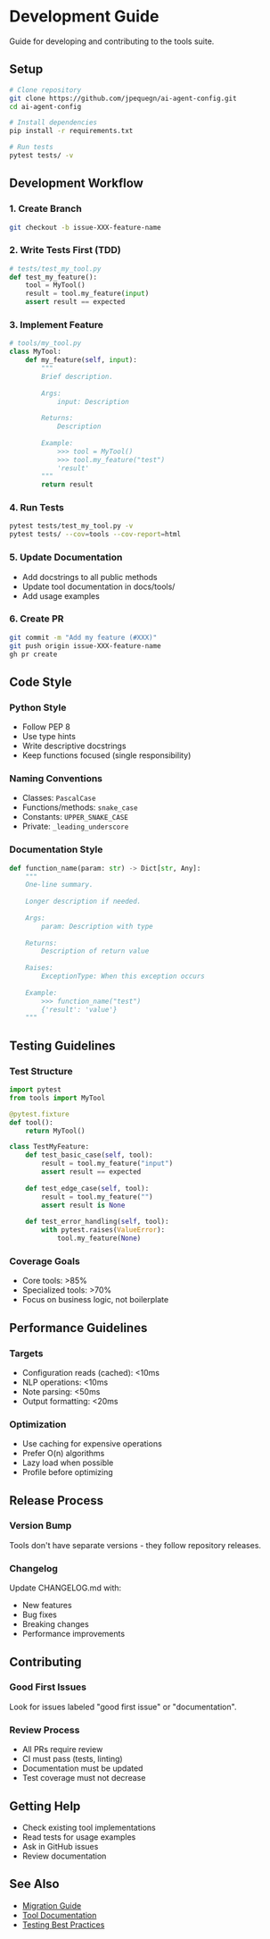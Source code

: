# Development Guide

Guide for developing and contributing to the tools suite.

## Setup

```bash
# Clone repository
git clone https://github.com/jpequegn/ai-agent-config.git
cd ai-agent-config

# Install dependencies
pip install -r requirements.txt

# Run tests
pytest tests/ -v
```

## Development Workflow

### 1. Create Branch
```bash
git checkout -b issue-XXX-feature-name
```

### 2. Write Tests First (TDD)
```python
# tests/test_my_tool.py
def test_my_feature():
    tool = MyTool()
    result = tool.my_feature(input)
    assert result == expected
```

### 3. Implement Feature
```python
# tools/my_tool.py
class MyTool:
    def my_feature(self, input):
        """
        Brief description.
        
        Args:
            input: Description
        
        Returns:
            Description
        
        Example:
            >>> tool = MyTool()
            >>> tool.my_feature("test")
            'result'
        """
        return result
```

### 4. Run Tests
```bash
pytest tests/test_my_tool.py -v
pytest tests/ --cov=tools --cov-report=html
```

### 5. Update Documentation
- Add docstrings to all public methods
- Update tool documentation in docs/tools/
- Add usage examples

### 6. Create PR
```bash
git commit -m "Add my feature (#XXX)"
git push origin issue-XXX-feature-name
gh pr create
```

## Code Style

### Python Style
- Follow PEP 8
- Use type hints
- Write descriptive docstrings
- Keep functions focused (single responsibility)

### Naming Conventions
- Classes: `PascalCase`
- Functions/methods: `snake_case`
- Constants: `UPPER_SNAKE_CASE`
- Private: `_leading_underscore`

### Documentation Style
```python
def function_name(param: str) -> Dict[str, Any]:
    """
    One-line summary.
    
    Longer description if needed.
    
    Args:
        param: Description with type
    
    Returns:
        Description of return value
        
    Raises:
        ExceptionType: When this exception occurs
        
    Example:
        >>> function_name("test")
        {'result': 'value'}
    """
```

## Testing Guidelines

### Test Structure
```python
import pytest
from tools import MyTool

@pytest.fixture
def tool():
    return MyTool()

class TestMyFeature:
    def test_basic_case(self, tool):
        result = tool.my_feature("input")
        assert result == expected
    
    def test_edge_case(self, tool):
        result = tool.my_feature("")
        assert result is None
    
    def test_error_handling(self, tool):
        with pytest.raises(ValueError):
            tool.my_feature(None)
```

### Coverage Goals
- Core tools: >85%
- Specialized tools: >70%
- Focus on business logic, not boilerplate

## Performance Guidelines

### Targets
- Configuration reads (cached): <10ms
- NLP operations: <10ms
- Note parsing: <50ms
- Output formatting: <20ms

### Optimization
- Use caching for expensive operations
- Prefer O(n) algorithms
- Lazy load when possible
- Profile before optimizing

## Release Process

### Version Bump
Tools don't have separate versions - they follow repository releases.

### Changelog
Update CHANGELOG.md with:
- New features
- Bug fixes
- Breaking changes
- Performance improvements

## Contributing

### Good First Issues
Look for issues labeled "good first issue" or "documentation".

### Review Process
- All PRs require review
- CI must pass (tests, linting)
- Documentation must be updated
- Test coverage must not decrease

## Getting Help

- Check existing tool implementations
- Read tests for usage examples
- Ask in GitHub issues
- Review documentation

## See Also
- [Migration Guide](migration_guide.md)
- [Tool Documentation](README.md)
- [Testing Best Practices](https://docs.pytest.org/)
